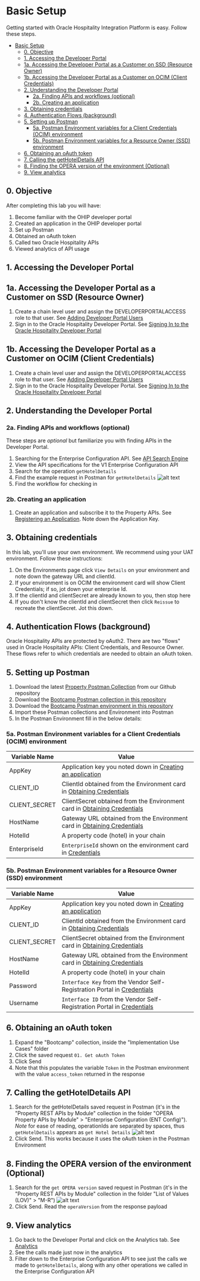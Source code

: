 # Basic Setup

Getting started with Oracle Hospitality Integration Platform is easy.  Follow these steps.

- [Basic Setup](#basic-setup)
  - [0. Objective](#0-objective)
  - [1. Accessing the Developer Portal](#1-accessing-the-developer-portal)
  - [1a. Accessing the Developer Portal as a Customer on SSD (Resource Owner)](#1a-accessing-the-developer-portal-as-a-customer-on-ssd-resource-owner)
  - [1b. Accessing the Developer Portal as a Customer on OCIM (Client Credentials)](#1b-accessing-the-developer-portal-as-a-customer-on-ocim-client-credentials)
  - [2. Understanding the Developer Portal](#2-understanding-the-developer-portal)
    - [2a. Finding APIs and workflows (optional)](#2a-finding-apis-and-workflows-optional)
    - [2b. Creating an application](#2b-creating-an-application)
  - [3. Obtaining credentials](#3-obtaining-credentials)
  - [4. Authentication Flows (background)](#4-authentication-flows-background)
  - [5. Setting up Postman](#5-setting-up-postman)
    - [5a. Postman Environment variables for a Client Credentials (OCIM) environment](#5a-postman-environment-variables-for-a-client-credentials-ocim-environment)
    - [5b. Postman Environment variables for a Resource Owner (SSD) environment](#5b-postman-environment-variables-for-a-resource-owner-ssd-environment)
  - [6. Obtaining an oAuth token](#6-obtaining-an-oauth-token)
  - [7. Calling the getHotelDetails API](#7-calling-the-gethoteldetails-api)
  - [8. Finding the OPERA version of the environment (Optional)](#8-finding-the-opera-version-of-the-environment-optional)
  - [9. View analytics](#9-view-analytics)

## 0. Objective

After completing this lab you will have:

1. Become familiar with the OHIP developer portal
2. Created an application in the OHIP developer portal
3. Set up Postman
4. Obtained an oAuth token
5. Called two Oracle Hospitality APIs
6. Viewed analytics of API usage

## 1. Accessing the Developer Portal

## 1a. Accessing the Developer Portal as a Customer on SSD (Resource Owner)

1. Create a chain level user and assign the DEVELOPERPORTALACCESS role to that user.  See [Adding Developer Portal Users](https://docs.oracle.com/en/industries/hospitality/integration-platform/ohipu/t_users_adding_customers.htm)
2. Sign in to the Oracle Hospitality Developer Portal.  See [Signing In to the Oracle Hospitality Developer Portal](https://docs.oracle.com/en/industries/hospitality/integration-platform/ohipu/t_signing_in_to_the_developer_portal-01.htm)

## 1b. Accessing the Developer Portal as a Customer on OCIM (Client Credentials)

1. Create a chain level user and assign the DEVELOPERPORTALACCESS role to that user.  See [Adding Developer Portal Users](https://docs.oracle.com/en/industries/hospitality/integration-platform/ohipu/t_users_adding_customers_ocim.htm)
2. Sign in to the Oracle Hospitality Developer Portal.  See [Signing In to the Oracle Hospitality Developer Portal](https://docs.oracle.com/en/industries/hospitality/integration-platform/ohipu/t_signing_in_to_the_developer_portal_ocim.htm)

## 2. Understanding the Developer Portal

### 2a. Finding APIs and workflows (optional)

These steps are *optional* but familiarize you with finding APIs in the Developer Portal.

1. Searching for the Enterprise Configuration API.  See [API Search Engine](https://docs.oracle.com/en/industries/hospitality/integration-platform/ohipu/ch_discover_and_subscribe_to_APIs.htm#OHIPU-APISearchEngine-3C569607)
2. View the API specifications for the V1 Enterprise Configuration API
3. Search for the operation `getHotelDetails`
4. Find the example request in Postman for `getHotelDetails` ![alt text](images/getting_started_2_4.png "screenshot of Oracle Hospitality Integration Platform developer portal searching for getHotelDetails highlighting the method to get to the Postman sample")
5. Find the workflow for checking in

### 2b. Creating an application

1. Create an application and subscribe it to the Property APIs.  See [Registering an Application](https://docs.oracle.com/en/industries/hospitality/integration-platform/ohipu/c_register_and_manage_applications.htm#OHIPU-CreatingAnApplication-D59E4A5D).  Note down the Application Key.

## 3. Obtaining credentials

In this lab, you'll use your own environment.  We recommend using your UAT environment.  Follow these instructions:

1. On the Environments page click `View Details` on your environment and note down the gateway URL and clientId.
2. If your environment is on OCIM the environment card will show Client Credentials; if so, jot down your enterprise Id.
3. If the clientId and clientSecret are already known to you, then stop here
4. If you don't know the clientId and clientSecret then click `Reissue` to recreate the clientSecret.  Jot this down.

## 4. Authentication Flows (background)

Oracle Hospitality APIs are protected by oAuth2.  There are two "flows" used in Oracle Hospitality APIs: Client Credentials, and Resource Owner.  These flows refer to which credentials are needed to obtain an oAuth token.

## 5. Setting up Postman

1. Download the latest [Property Postman Collection](https://github.com/oracle/hospitality-api-docs/blob/main/postman-collections/property/oracle-hospitality-property-workflows.postman_collection.json) from our Github repository
2. Download the [Bootcamp Postman collection in this repository](Bootcamp.postman_collection.json)
3. Download the [Bootcamp Postman environment in this repository](Bootcamp.postman_environment.json)
4. Import these Postman collections and Environment into Postman
5. In the Postman Environment fill in the below details:

### 5a. Postman Environment variables for a Client Credentials (OCIM) environment

| **Variable Name** | **Value** |
| --- | --- |
| AppKey | Application key you noted down in [Creating an application](#2b-creating-an-application) |
| CLIENT_ID | ClientId obtained from the Environment card in [Obtaining Credentials](#3-obtaining-credentials) |
| CLIENT_SECRET | ClientSecret obtained from the Environment card in [Obtaining Credentials](#3-obtaining-credentials) |
| HostName | Gateway URL obtained from the Environment card in [Obtaining Credentials](#3-obtaining-credentials) |
| HotelId | A property code (hotel) in your chain |
| EnterpriseId | `EnterpriseId` shown on the environment card in [Credentials](#3-obtaining-credentials) |

### 5b. Postman Environment variables for a Resource Owner (SSD) environment

| **Variable Name** | **Value** |
| --- | --- |
| AppKey | Application key you noted down in [Creating an application](#2b-creating-an-application) |
| CLIENT_ID | ClientId obtained from the Environment card in [Obtaining Credentials](#3-obtaining-credentials) |
| CLIENT_SECRET | ClientSecret obtained from the Environment card in [Obtaining Credentials](#3-obtaining-credentials) |
| HostName | Gateway URL obtained from the Environment card in [Obtaining Credentials](#3-obtaining-credentials) |
| HotelId | A property code (hotel) in your chain |
| Password | `Interface Key` from the Vendor Self-Registration Portal in [Credentials](#3-obtaining-credentials) |
| Username | `Interface ID` from the Vendor Self-Registration Portal in [Credentials](#3-obtaining-credentials) |

## 6. Obtaining an oAuth token

1. Expand the "Bootcamp" collection, inside the "Implementation Use Cases" folder
2. Click the saved request `01. Get oAuth Token`
3. Click Send
4. Note that this populates the variable `Token` in the Postman environment with the value `access_token` returned in the response

## 7. Calling the getHotelDetails API

1. Search for the getHotelDetails saved request in Postman (it's in the "Property REST APIs by Module" collection in the folder "OPERA Property APIs by Module" > "Enterprise Configuration (ENT Config)").  *Note* for ease of reading, operationIds are separated by spaces, thus `getHotelDetails` appears as `get Hotel Details` ![alt text](images/getting_started_7_1.png "Searching for get Hotel Details in the Postman collections")
2. Click Send.  This works because it uses the oAuth token in the Postman Environment

## 8. Finding the OPERA version of the environment (Optional)

1. Search for the `get OPERA version` saved request in Postman (it's in the "Property REST APIs by Module" collection in the folder "List of Values (LOV)" > "M-R") ![alt text](images/getting_started_8_1.png "Searching for get OPERA version in the Postman collections")
2. Click Send.  Read the `operaVersion` from the response payload

## 9. View analytics

1. Go back to the Developer Portal and click on the Analytics tab.  See [Analytics](https://docs.oracle.com/en/industries/hospitality/integration-platform/ohipu/c_analytics.htm#OHIPU-Analytics-EC725F0D)
2. See the calls made just now in the analytics
3. Filter down to the Enterprise Configuration API to see just the calls we made to `getHotelDetails`, along with any other operations we called in the Enterprise Configuration API
